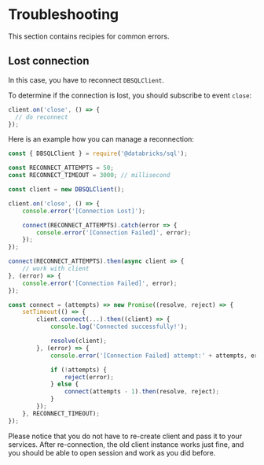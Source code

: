 # Troubleshooting

This section contains recipies for common errors.

## Lost connection

In this case, you have to reconnect `DBSQLClient`.

To determine if the connection is lost, you should subscribe to event `close`:

```javascript
client.on('close', () => {
  // do reconnect
});
```

Here is an example how you can manage a reconnection:

```javascript
const { DBSQLClient } = require('@databricks/sql');

const RECONNECT_ATTEMPTS = 50;
const RECONNECT_TIMEOUT = 3000; // millisecond

const client = new DBSQLClient();

client.on('close', () => {
    console.error('[Connection Lost]');

    connect(RECONNECT_ATTEMPTS).catch(error => {
        console.error('[Connection Failed]', error);
    });
});

connect(RECONNECT_ATTEMPTS).then(async client => {
    // work with client
}, (error) => {
    console.error('[Connection Failed]', error);
});

const connect = (attempts) => new Promise((resolve, reject) => {
    setTimeout(() => {
        client.connect(...).then((client) => {
            console.log('Connected successfully!');

            resolve(client);
        }, (error) => {
            console.error('[Connection Failed] attempt:' + attempts, error.message);

            if (!attempts) {
                reject(error);
            } else {
                connect(attempts - 1).then(resolve, reject);
            }
        });
    }, RECONNECT_TIMEOUT);
});
```

Please notice that you do not have to re-create client and pass it to your services.
After re-connection, the old client instance works just fine,
and you should be able to open session and work as you did before.

